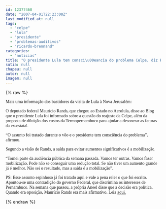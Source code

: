 ```yaml
---
id: 12377460
date: "2007-04-01T22:23:00Z"
last_modified_at: null
tags:
  - "celpe"
  - "lula"
  - "presidente"
  - "problemas-auditivos"
  - "ricardo-brennand"
categories:
  - "noticias"
title: "O presidente Lula tem consci\u00eancia do problema Celpe, diz Rands"
sutia: null
chapeu: null
autor: null
imagem: null
---
```

{% raw %}
<p><P><FONT face=Verdana>Mais uma informação dos bastidores da visita de Lula à Nova Jerusalém:</FONT></P></p>
<p><P><FONT face=Verdana>O deputado federal Maurício Rands, que chegou ao Estado no Aerolula, disse ao Blog que o presidente Lula foi informado sobre a questão do reajuste da Celpe, além da proposta de diluição dos custos da Termopernambuco para ajudar a desonerar as faturas da ex-estatal.</FONT></P></p>
<p><P><FONT face=Verdana>“O assunto foi tratado durante o vôo e o presidente tem consciência do problema”, afirmou.</FONT></P></p>
<p><P><FONT face=Verdana>Segundo a visão de Rands, a saída para evitar aumentos significativos é a mobilização.</FONT></P></p>
<p><P><FONT face=Verdana>“Tomei parte da audiência pública da semana passada. Vamos ter outras. Vamos fazer mobilização. Pode não se conseguir uma redução total. Se não tiver um aumento grande já é melhor. Não sei o resultado, mas a saída é a mobilização”.</FONT></P></p>
<p><P><FONT face=Verdana>PS: Esse assunto espinhoso já foi tratado aqui e vale a pena reler o que foi escrito. Apontou-se uma contradição do governo Federal, que discrimina os interesses de Pernambuco. Na semana que passou, a própria Aneel disse que a decisão era política. Quando era&nbsp;oposição, Maurício Rands era mais afirmativo. Leia <A href=\"https://jc3.uol.com.br/blogs/blogdejamildo/2007/02/24/index.php#5749\">aqui.</A></FONT></P> </p>
{% endraw %}